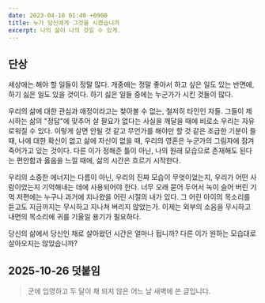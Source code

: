 ```yaml
---
date: 2023-04-10 01:40 +0900
title: 누가 당신에게 그것을 시켰습니까
excerpt: 나의 삶이 나의 것일 수 있게.
---
```

## 단상

세상에는 해야 할 일들이 정말 많다. 개중에는 정말 좋아서 하고 싶은 일도 있는 반면에, 하기 싫은 일도 있을 것이다. 하기 싫은 일들 중에는 누군가가 시킨 것들이 많다. 

우리의 삶에 대한 관심과 애정이라고는 찾아볼 수 없는, 철저히 타인인 자들. 그들이 제시하는 삶의 "정답"에 맞추어 살 필요가 없다는 사실을 깨달을 때에 비로소 우리는 자유로워질 수 있다. 이렇게 살면 안될 것 같고 무언가를 해야만 할 것 같은 조급한 기분이 들 때, 나에 대한 확신이 없고 삶에 자신이 없을 때, 우리의 영혼은 누군가의 그림자에 잠겨 죽어가고 있는 것이다. 다른 이가 정해준 틀이 아닌, 나의 원래 모습으로 존재해도 된다는 편안함과 옳음을 느낄 때에, 삶의 시간은 흐르기 시작한다. 

우리의 소중한 에너지는 다름이 아닌, 우리의 진짜 모습이 무엇이었는지, 우리가 어떤 사람이었는지 기억해내는 데에 사용되어야 한다. 너무 오래 묻어 두어서 녹이 슬어 버린 기억 저편에는 누구나 과거에 지나왔을 어린 시절의 내가 있다. 그 어린 아이의 목소리를 듣고도 지금까지는 무시하고 지나쳐 버리지 않았는가. 이제는 외부의 소음을 무시하고 내면의 목소리에 귀를 기울일 용기가 필요하다.

당신의 삶에서 당신인 채로 살아왔던 시간은 얼마나 됩니까? 다른 이가 원하는 모습대로 살아오지는 않았습니까?

## 2025-10-26 덧붙임
> 군에 입영하고 두 달이 채 되지 않은 어느 날 새벽에 쓴 글입니다.